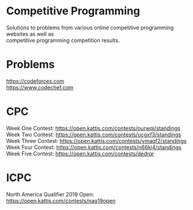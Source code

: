 # Competitive Programming
Solutions to problems from various online competitive programming websites as well as <br/>
competitive programming competition results.
# Problems
https://codeforces.com <br/>
https://www.codechef.com
# CPC
Week One Contest: https://open.kattis.com/contests/ourwqi/standings <br/>
Week Two Contest: https://open.kattis.com/contests/ucgxf3/standings <br/>
Week Three Contest: https://open.kattis.com/contests/ymaqf2/standings <br/>
Week Four Contest: https://open.kattis.com/contests/n66ki4/standings <br/>
Week Five Contest: https://open.kattis.com/contests/dedrqr
# ICPC
North America Qualifier 2019 Open: https://open.kattis.com/contests/naq19open
